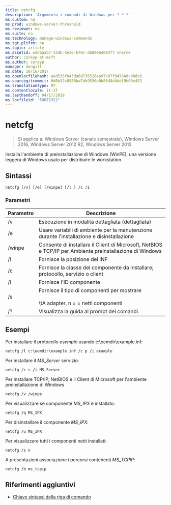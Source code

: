 ```yaml
---
title: netcfg
description: 'Argomento i comandi di Windows per * * *- '
ms.custom: na
ms.prod: windows-server-threshold
ms.reviewer: na
ms.suite: na
ms.technology: manage-windows-commands
ms.tgt_pltfrm: na
ms.topic: article
ms.assetid: e2daaab7-12db-4e36-b70c-db8906d084f7 vhorne
author: coreyp-at-msft
ms.author: coreyp
manager: dongill
ms.date: 10/16/2017
ms.openlocfilehash: aed535f843da6d735526ea97c07f94564dc00dc6
ms.sourcegitcommit: 0d0b32c8986ba7db9536e0b8648d4ddf9b03e452
ms.translationtype: MT
ms.contentlocale: it-IT
ms.lasthandoff: 04/17/2019
ms.locfileid: "59871322"
---
```

# <a name="netcfg"></a>netcfg

>Si applica a: Windows Server (canale semestrale), Windows Server 2016, Windows Server 2012 R2, Windows Server 2012

Installa l'ambiente di preinstallazione di Windows (WinPE), una versione leggera di Windows usato per distribuire le workstation.   
## <a name="syntax"></a>Sintassi  
```  
netcfg [/v] [/e] [/winpe] [/l ] /c /i  
```  
### <a name="parameters"></a>Parametri  
|Parametro|Descrizione|  
|-------|--------|  
|/v|Esecuzione in modalità dettagliata (dettagliata)|  
|/e|Usare variabili di ambiente per la manutenzione durante l'installazione e disinstallazione|  
|/winpe|Consente di installare il Client di Microsoft, NetBIOS e TCP/IP per Ambiente preinstallazione di Windows|  
|/l|Fornisce la posizione del INF|  
|/c|Fornisce la classe del componente da installare; protocollo, servizio o client|  
|/i|Fornisce l'ID componente|  
|/s|Fornisce il tipo di componenti per mostrare<br /><br />\tA adapter, n = = netti componenti|  
|/?|Visualizza la guida al prompt dei comandi.|  
## <a name="BKMK_Examples"></a>Esempi  
Per installare il protocollo *esempio* usando c:\oemdir\example.inf:  
```  
netcfg /l c:\oemdir\example.inf /c p /i example  
```  
Per installare il *MS_Server* servizio:  
```  
netcfg /c s /i MS_Server  
```  
Per installare TCP/IP, NetBIOS e il Client di Microsoft per l'ambiente preinstallazione di Windows  
```  
netcfg /v /winpe  
```  
Per visualizzare se componente *MS_IPX* è installato:  
```  
netcfg /q MS_IPX  
```  
Per disinstallare il componente *MS_IPX*:  
```  
netcfg /u MS_IPX  
```  
Per visualizzare tutti i componenti netti installati:  
```  
netcfg /s n  
```  
A presentazioni associazione i percorsi contenenti *MS_TCPIP*:  
```  
netcfg /b ms_tcpip  
```  
## <a name="additional-references"></a>Riferimenti aggiuntivi  
-   [Chiave sintassi della riga di comando](command-line-syntax-key.md)  
